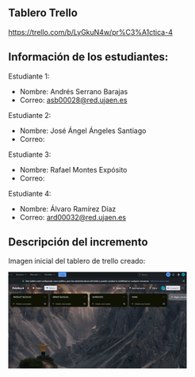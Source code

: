 ## Tablero Trello

https://trello.com/b/LyGkuN4w/pr%C3%A1ctica-4

## Información de los estudiantes:

Estudiante 1:
- Nombre: Andrés Serrano Barajas 
- Correo: asb00028@red.ujaen.es

Estudiante 2:
- Nombre: José Ángel Ángeles Santiago 
- Correo: 

Estudiante 3:
- Nombre: Rafael Montes Expósito 
- Correo: 

Estudiante 4:
- Nombre: Álvaro Ramírez Díaz 
- Correo: ard00032@red.ujaen.es

## Descripción del incremento

Imagen inicial del tablero de trello creado:

<img src='imagenes/trello-inicio.PNG' heigth='100' width='360'>



